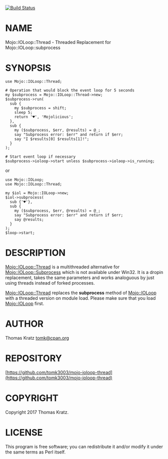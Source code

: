 [![Build Status](https://img.shields.io/appveyor/ci/tomk3003/mojo-ioloop-thread/master.svg)](https://ci.appveyor.com/project/tomk3003/mojo-ioloop-thread/branch/master)
# NAME

Mojo::IOLoop::Thread - Threaded Replacement for Mojo::IOLoop::subprocess

# SYNOPSIS

    use Mojo::IOLoop::Thread;

    # Operation that would block the event loop for 5 seconds
    my $subprocess = Mojo::IOLoop::Thread->new;
    $subprocess->run(
      sub {
        my $subprocess = shift;
        sleep 5;
        return '♥', 'Mojolicious';
      },
      sub {
        my ($subprocess, $err, @results) = @_;
        say "Subprocess error: $err" and return if $err;
        say "I $results[0] $results[1]!";
      }
    );

    # Start event loop if necessary
    $subprocess->ioloop->start unless $subprocess->ioloop->is_running;

or

    use Mojo::IOLoop;
    use Mojo::IOLoop::Thread;

    my $iol = Mojo::IOLoop->new;
    $iol->subprocess(
      sub {'♥'},
      sub {
        my ($subprocess, $err, @results) = @_;
        say "Subprocess error: $err" and return if $err;
        say @results;
      }
    );
    $loop->start;

# DESCRIPTION

[Mojo::IOLoop::Thread](https://metacpan.org/pod/Mojo::IOLoop::Thread) is a multithreaded alternative for
[Mojo::IOLoop::Subprocess](https://metacpan.org/pod/Mojo::IOLoop::Subprocess) which is not available under Win32.
It is a dropin replacement, takes the same parameters and works
analoguous by just using threads instead of forked processes.

[Mojo::IOLoop::Thread](https://metacpan.org/pod/Mojo::IOLoop::Thread) replaces the **subprocess** method of [Mojo::IOLoop](https://metacpan.org/pod/Mojo::IOLoop)
with a threaded version on module load. Please make sure that you load
[Mojo::IOLoop](https://metacpan.org/pod/Mojo::IOLoop) first.

# AUTHOR

Thomas Kratz <tomk@cpan.org>

# REPOSITORY

[https://github.com/tomk3003/mojo-ioloop-thread](https://github.com/tomk3003/mojo-ioloop-thread)

# COPYRIGHT

Copyright 2017 Thomas Kratz.

# LICENSE

This program is free software; you can redistribute
it and/or modify it under the same terms as Perl itself.
